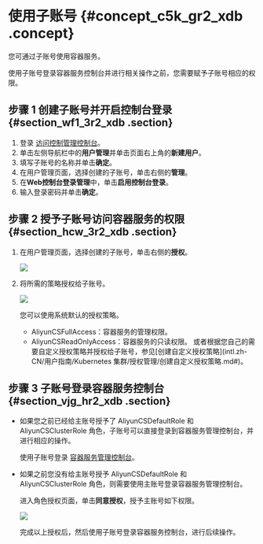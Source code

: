 # 使用子账号 {#concept_c5k_gr2_xdb .concept}

您可通过子账号使用容器服务。

使用子账号登录容器服务控制台并进行相关操作之前，您需要赋予子账号相应的权限。

## 步骤 1 创建子账号并开启控制台登录 {#section_wf1_3r2_xdb .section}

1.  登录 [访问控制管理控制台](https://ram.console.aliyun.com/#/overview)。
2.  单击左侧导航栏中的**用户管理**并单击页面右上角的**新建用户**。
3.  填写子账号的名称并单击**确定**。
4.  在用户管理页面，选择创建的子账号，单击右侧的**管理**。
5.  在**Web控制台登录管理**中，单击**启用控制台登录**。
6.  输入登录密码并单击**确定**。

## 步骤 2 授予子账号访问容器服务的权限 {#section_hcw_3r2_xdb .section}

1.  在用户管理页面，选择创建的子账号，单击右侧的**授权**。

    ![](http://static-aliyun-doc.oss-cn-hangzhou.aliyuncs.com/assets/img/16636/154052163210477_zh-CN.png)

2.  将所需的策略授权给子账号。

    ![](http://static-aliyun-doc.oss-cn-hangzhou.aliyuncs.com/assets/img/16636/154052163210478_zh-CN.png)

    您可以使用系统默认的授权策略。

    -   AliyunCSFullAccess：容器服务的管理权限。
    -   AliyunCSReadOnlyAccess：容器服务的只读权限。
    或者根据您自己的需要自定义授权策略并授权给子账号，参见[创建自定义授权策略](intl.zh-CN/用户指南/Kubernetes 集群/授权管理/创建自定义授权策略.md#)。


## 步骤 3 子账号登录容器服务控制台 {#section_vjg_hr2_xdb .section}

-   如果您之前已经给主账号授予了 AliyunCSDefaultRole 和 AliyunCSClusterRole 角色，子账号可以直接登录到容器服务管理控制台，并进行相应的操作。

    使用子账号登录 [容器服务管理控制台](https://cs.console.aliyun.com/#/overview/all)。

-   如果之前您没有给主账号授予 AliyunCSDefaultRole 和 AliyunCSClusterRole 角色，则需要使用主账号登录容器服务管理控制台。

    进入角色授权页面，单击**同意授权**，授予主账号如下权限。

    ![](http://static-aliyun-doc.oss-cn-hangzhou.aliyuncs.com/assets/img/16636/154052163210479_zh-CN.png)

    完成以上授权后，然后使用子账号登录容器服务控制台，进行后续操作。


